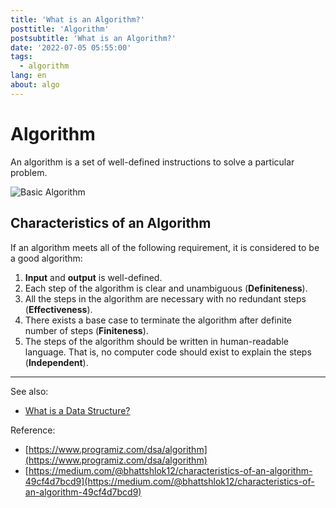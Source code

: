 ```yaml
---
title: 'What is an Algorithm?'
posttitle: 'Algorithm'
postsubtitle: 'What is an Algorithm?'
date: '2022-07-05 05:55:00'
tags:
  - algorithm
lang: en
about: algo
---
```


# Algorithm

An algorithm is a set of well-defined instructions to solve a particular problem.

![Basic Algorithm](/images/posts/what-is-an-algorithm/basic-algorithm.png)

## Characteristics of an Algorithm

If an algorithm meets all of the following requirement, it is considered to be a good algorithm:

1. **Input** and **output** is well-defined.
2. Each step of the algorithm is clear and unambiguous (**Definiteness**).
3. All the steps in the algorithm are necessary with no redundant steps (**Effectiveness**).
4. There exists a base case to terminate the algorithm after definite number of steps (**Finiteness**).
5. The steps of the algorithm should be written in human-readable language. That is, no computer code should exist to explain the steps (**Independent**).

---

See also:

- [What is a Data Structure?](./what-is-a-data-structure)

Reference:

- [https://www.programiz.com/dsa/algorithm](https://www.programiz.com/dsa/algorithm)
- [https://medium.com/@bhattshlok12/characteristics-of-an-algorithm-49cf4d7bcd9](https://medium.com/@bhattshlok12/characteristics-of-an-algorithm-49cf4d7bcd9)

